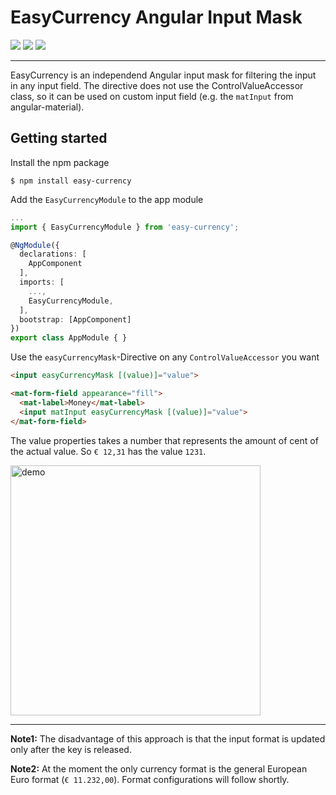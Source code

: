 # EasyCurrency Angular Input Mask

<img src="https://img.shields.io/npm/v/easy-currency">
<img src="https://img.shields.io/npm/dt/easy-currency.svg">
<img src="https://img.shields.io/bundlephobia/min/easy-currency">

---

EasyCurrency is an independend Angular input mask for filtering the input in any input field. The directive does not use the ControlValueAccessor class, so it can be used on custom input field (e.g. the `matInput` from angular-material). 

## Getting started

Install the npm package
```
$ npm install easy-currency
```
Add the  `EasyCurrencyModule` to the app module
```ts
...
import { EasyCurrencyModule } from 'easy-currency';

@NgModule({
  declarations: [
    AppComponent
  ],
  imports: [
    ...,
    EasyCurrencyModule,
  ],
  bootstrap: [AppComponent]
})
export class AppModule { }

```
Use the `easyCurrencyMask`-Directive on any `ControlValueAccessor` you want 
```html
<input easyCurrencyMask [(value)]="value">

<mat-form-field appearance="fill">
  <mat-label>Money</mat-label>
  <input matInput easyCurrencyMask [(value)]="value">
</mat-form-field>
```
The value properties takes a number that represents the amount of cent of the actual value. So `€ 12,31` has the value `1231`.

<img src="https://user-images.githubusercontent.com/12057307/130602105-68cf756d-a2dd-4d6a-a13a-9ef2b66818f0.gif" alt="demo" width="400"/>

---

**Note1:** The disadvantage of this approach is that the input format is updated only after the key is released.

**Note2:** At the moment the only currency format is the general European Euro format (`€ 11.232,00`). Format configurations will follow shortly.
